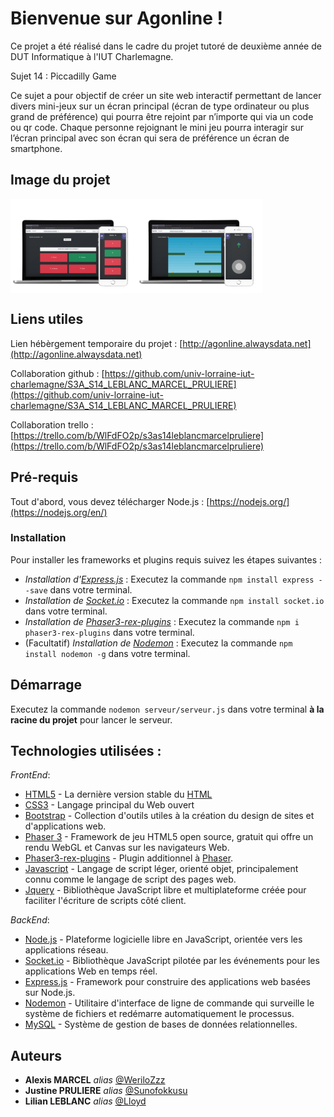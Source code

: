 # Bienvenue sur Agonline !

Ce projet a été réalisé dans le cadre du projet tutoré de deuxième année de DUT Informatique à l'IUT Charlemagne.

Sujet 14 : Piccadilly Game

Ce sujet a pour objectif de créer un site web interactif permettant de lancer divers mini-jeux sur un écran principal (écran de type ordinateur ou plus grand de préférence) qui pourra être rejoint par n’importe qui via un code ou qr code. Chaque personne rejoignant le mini jeu pourra interagir sur l’écran principal avec son écran qui sera de préférence un écran de smartphone.

## Image du projet 

<div style="display:flex;">

<img src="/Document/quizz.png" style = "width:40%">

<img src="/Document/survival.png" style = "width:40%">

</div>


## Liens utiles
                                                                                                               
Lien hébèrgement temporaire du projet : [http://agonline.alwaysdata.net](http://agonline.alwaysdata.net)                                   
                                                                                                            
Collaboration github : [https://github.com/univ-lorraine-iut-charlemagne/S3A_S14_LEBLANC_MARCEL_PRULIERE](https://github.com/univ-lorraine-iut-charlemagne/S3A_S14_LEBLANC_MARCEL_PRULIERE)
                                                                                                                    
Collaboration trello : [https://trello.com/b/WlFdFO2p/s3as14leblancmarcelpruliere](https://trello.com/b/WlFdFO2p/s3as14leblancmarcelpruliere)                         
                       
## Pré-requis

Tout d'abord, vous devez télécharger Node.js : [https://nodejs.org/](https://nodejs.org/en/)

### Installation

Pour installer les frameworks et plugins requis suivez les étapes suivantes : 

* _Installation d'[Express.js](https://expressjs.com/fr/)_ : Executez la commande ``npm install express --save`` dans votre terminal.
* _Installation de [Socket.io](https://socket.io/fr/)_ : Executez la commande ``npm install socket.io`` dans votre terminal.
*  _Installation de [Phaser3-rex-plugins](https://www.npmjs.com/package/phaser3-rex-plugins)_ : Executez la commande ``npm i phaser3-rex-plugins`` dans votre terminal.
* (Facultatif) _Installation de [Nodemon](https://www.npmjs.com/package/nodemon)_ : Executez la commande ``npm install nodemon -g`` dans votre terminal.


## Démarrage
   
Executez la commande ``nodemon serveur/serveur.js`` dans votre terminal **à la racine du projet** pour lancer le serveur.
                     
## Technologies utilisées :

_FrontEnd_:

* [HTML5](https://developer.mozilla.org/fr/docs/Glossary/HTML5) - La dernière version stable du [HTML](https://developer.mozilla.org/fr/docs/Glossary/HTML)
* [CSS3](https://developer.mozilla.org/fr/docs/Web/CSS) - Langage principal du Web ouvert
* [Bootstrap](https://getbootstrap.com/docs/5.1/getting-started/introduction/) - Collection d'outils utiles à la création du design de sites et d'applications web.
* [Phaser 3](https://phaser.io/phaser3) - Framework de jeu HTML5 open source, gratuit qui offre un rendu WebGL et Canvas sur les navigateurs Web.
* [Phaser3-rex-plugins](https://www.npmjs.com/package/phaser3-rex-plugins) - Plugin additionnel à [Phaser](https://phaser.io/phaser3).
* [Javascript](https://developer.mozilla.org/fr/docs/Web/JavaScript) - Langage de script léger, orienté objet, principalement connu comme le langage de script des pages web.
* [Jquery](https://jquery.com/) - Bibliothèque JavaScript libre et multiplateforme créée pour faciliter l'écriture de scripts côté client.

_BackEnd_:

* [Node.js](https://nodejs.org/en/) - Plateforme logicielle libre en JavaScript, orientée vers les applications réseau.
* [Socket.io](https://socket.io/fr/) - Bibliothèque JavaScript pilotée par les événements pour les applications Web en temps réel. 
* [Express.js](https://expressjs.com/fr/) - Framework pour construire des applications web basées sur Node.js.
* [Nodemon](https://www.npmjs.com/package/nodemon) - Utilitaire d'interface de ligne de commande qui surveille le système de fichiers et redémarre automatiquement le processus.
* [MySQL](https://www.mysql.com/fr/) - Système de gestion de bases de données relationnelles.


## Auteurs

* **Alexis MARCEL** _alias_ [@WeriloZzz](https://github.com/WeriloZzz)
* **Justine PRULIERE** _alias_ [@Sunofokkusu](https://github.com/Sunofokkusu) 
* **Lilian LEBLANC** _alias_ [@Lloyd](https://github.com/LIIoyd)

